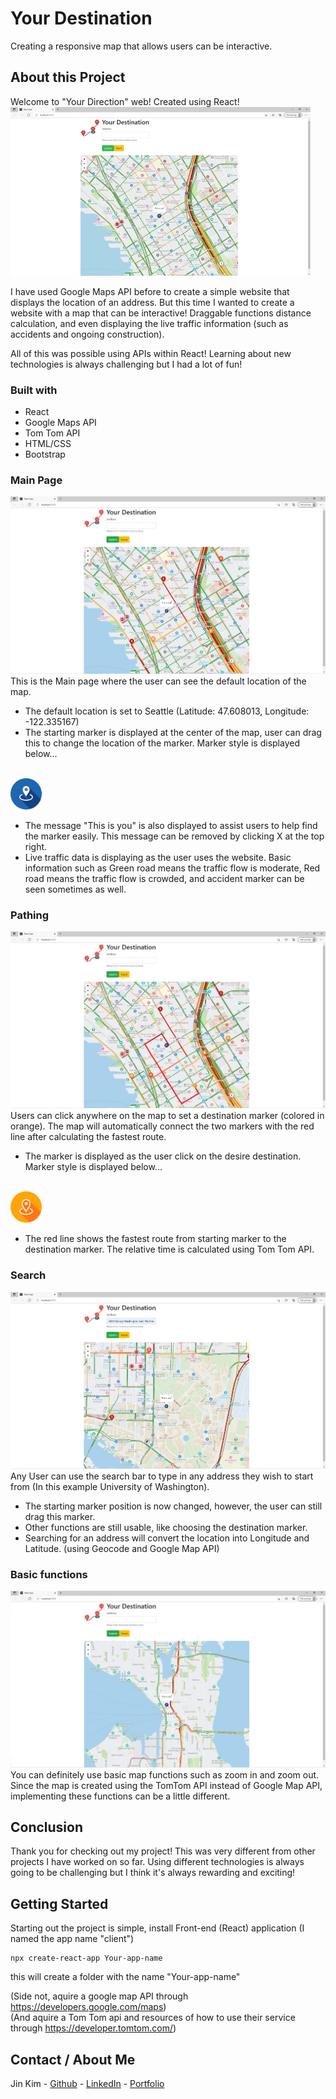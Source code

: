 # Your Destination

Creating a responsive map that allows users can be interactive.

## About this Project

Welcome to "Your Direction" web! Created using React!
<br/>
<img src="./image/shocase.gif" alt="show case"/>

I have used Google Maps API before to create a simple website that displays the location of an address.
But this time I wanted to create a website with a map that can be interactive!
Draggable functions distance calculation, and even displaying the live traffic information (such as accidents and ongoing construction).

All of this was possible using APIs within React! Learning about new technologies is always challenging but I had a lot of fun!

### Built with
* React
* Google Maps API
* Tom Tom API
* HTML/CSS
* Bootstrap

### Main Page
<img src="./image/main.png" alt="main page">
This is the Main page where the user can see the default location of the map.

* The default location is set to Seattle (Latitude: 47.608013, Longitude: -122.335167)
* The starting marker is displayed at the center of the map, user can drag this to change the location of the marker. Marker style is displayed below...
<br/>
<img src="./src/image/locations.png" alt="Starting Marker" width="50">

* The message "This is you" is also displayed to assist users to help find the marker easily. This message can be removed by clicking X at the top right.
* Live traffic data is displaying as the user uses the website. Basic information such as Green road means the traffic flow is moderate, Red road means the traffic flow is crowded, and accident marker can be seen sometimes as well.

### Pathing
<img src="./image/path.png" alt="main page">
Users can click anywhere on the map to set a destination marker (colored in orange). The map will automatically connect the two markers with the red line after calculating the fastest route.

* The marker is displayed as the user click on the desire destination. Marker style is displayed below...
<br/>
<img src="./src/image/location.png" alt="Starting Marker" width="50">

* The red line shows the fastest route from starting marker to the destination marker. The relative time is calculated using Tom Tom API.

### Search
<img src="./image/search.png" alt="main page">
Any User can use the search bar to type in any address they wish to start from (In this example University of Washington).

* The starting marker position is now changed, however, the user can still drag this marker.
* Other functions are still usable, like choosing the destination marker.
* Searching for an address will convert the location into Longitude and Latitude. (using Geocode and Google Map API) 

### Basic functions
<img src="./image/view.png" alt="main page">
You can definitely use basic map functions such as zoom in and zoom out. Since the map is created using the TomTom API instead of Google Map API, implementing these functions can be a little different.



## Conclusion
Thank you for checking out my project! This was very different from other projects I have worked on so far. Using different technologies is always going to be challenging but I think it's always rewarding and exciting!

 ## Getting Started
Starting out the project is simple, install Front-end (React) application (I named the app name "client")
```
npx create-react-app Your-app-name
```
this will create a folder with the name "Your-app-name"

(Side not, aquire a google map API through https://developers.google.com/maps)
<br/>
(And aquire a Tom Tom api and resources of how to use their service through https://developer.tomtom.com/)

## Contact / About Me
Jin Kim - [Github](https://github.com/kimjin-012) - [LinkedIn](https://www.linkedin.com/in/jin-kim-code/) - [Portfolio](https://github.com/kimjin-012/my-portfolio)

